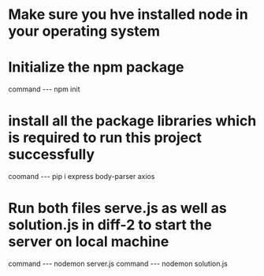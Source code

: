 # Make sure you hve installed node in your operating system 

# Initialize the npm package
command --- npm init

# install all the package libraries which is required to run this project successfully 
coomand --- pip i express body-parser axios

# Run both files serve.js as well as solution.js in diff-2 to start the server on local machine 
command --- nodemon server.js
command --- nodemon solution.js

